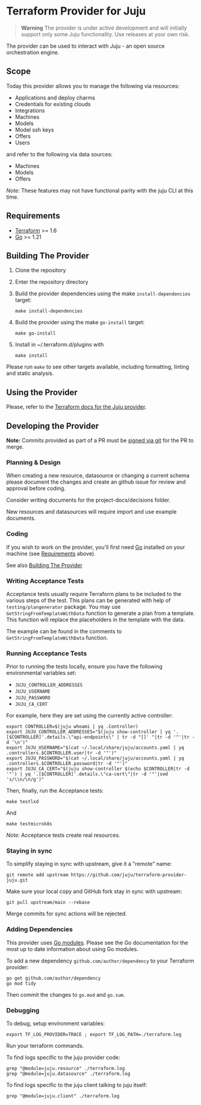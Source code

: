 # Terraform Provider for Juju

> **Warning** The provider is under active development and will initially support only some Juju functionality. Use releases at your own risk.

The provider can be used to interact with Juju - an open source orchestration engine.

##  Scope

Today this provider allows you to manage the following via resources:

* Applications and deploy charms
* Credentials for existing clouds
* Integrations
* Machines
* Models
* Model ssh keys
* Offers
* Users

and refer to the following via data sources:

* Machines
* Models
* Offers

_Note:_ These features may not have functional parity with the juju CLI at this time.

## Requirements

- [Terraform](https://www.terraform.io/downloads.html) >= 1.6
- [Go](https://golang.org/doc/install) >= 1.21

## Building The Provider

1. Clone the repository
1. Enter the repository directory
1. Build the provider dependencies using the make `install-dependencies` target:

    ```shell
    make install-dependencies
    ```

1. Build the provider using the make `go-install` target:

    ```shell
    make go-install
    ```

1. Install in ~/.terraform.d/plugins with

    ```shell
    make install
    ```

Please run `make` to see other targets available, including formatting, linting and static analysis.


## Using the Provider

Please, refer to the [Terraform docs for the Juju provider](https://registry.terraform.io/providers/juju/juju/latest/docs).

## Developing the Provider

__Note:__ Commits provided as part of a PR must be [signed via git](https://docs.github.com/en/authentication/managing-commit-signature-verification/signing-commits) for the PR to merge.

### Planning & Design

When creating a new resource, datasource or changing a current schema please document the 
changes and create an github issue for review and approval before coding.

Consider writing documents for the project-docs/decisions folder.

New resources and datasources will require import and use example documents.

### Coding

If you wish to work on the provider, you'll first need [Go](http://www.golang.org) installed on your machine (see [Requirements](#requirements) above).

See also [Building The Provider](#building-the-provider)

### Writing Acceptance Tests

Acceptance tests usually require Terraform plans to be included to the various steps of the test.
This plans can be generated with help of `testing/plangenerator` package. You may use `GetStringFromTemplateWithData`
function to generate a plan from a template. This function will replace the placeholders in the template with the data.

The example can be found in the comments to `GetStringFromTemplateWithData` function.

### Running Acceptance Tests

Prior to running the tests locally, ensure you have the following environmental variables set:

- `JUJU_CONTROLLER_ADDRESSES`
- `JUJU_USERNAME`
- `JUJU_PASSWORD`
- `JUJU_CA_CERT`

For example, here they are set using the currently active controller:

```shell
export CONTROLLER=$(juju whoami | yq .Controller)
export JUJU_CONTROLLER_ADDRESSES="$(juju show-controller | yq '.[$CONTROLLER]'.details.\"api-endpoints\" | tr -d "[]' "|tr -d '"'|tr -d '\n')"
export JUJU_USERNAME="$(cat ~/.local/share/juju/accounts.yaml | yq .controllers.$CONTROLLER.user|tr -d '"')"
export JUJU_PASSWORD="$(cat ~/.local/share/juju/accounts.yaml | yq .controllers.$CONTROLLER.password|tr -d '"')"
export JUJU_CA_CERT="$(juju show-controller $(echo $CONTROLLER|tr -d '"') | yq '.[$CONTROLLER]'.details.\"ca-cert\"|tr -d '"'|sed 's/\\n/\n/g')"
```

Then, finally, run the Acceptance tests:

```shell
make testlxd
```
And
```shell
make testmicrok8s
```
_Note:_ Acceptance tests create real resources.

### Staying in sync

To simplify staying in sync with upstream, give it a "remote" name:

```shell
git remote add upstream https://github.com/juju/terraform-provider-juju.git
```

Make sure your local copy and GitHub fork stay in sync with upstream:

```shell
git pull upstream/main --rebase
```

Merge commits for sync actions will be rejected.

### Adding Dependencies

This provider uses [Go modules](https://github.com/golang/go/wiki/Modules).
Please see the Go documentation for the most up to date information about using Go modules.

To add a new dependency `github.com/author/dependency` to your Terraform provider:

```shell
go get github.com/author/dependency
go mod tidy
```

Then commit the changes to `go.mod` and `go.sum`.

### Debugging

To debug, setup environment variables:

```shell
export TF_LOG_PROVIDER=TRACE ; export TF_LOG_PATH=./terraform.log
```

Run your terraform commands.

To find logs specific to the juju provider code:
```shell
grep "@module=juju.resource" ./terraform.log
grep "@module=juju.datasource" ./terraform.log
```

To find logs specific to the juju client talking to juju itself:
```shell
grep "@module=juju.client" ./terraform.log
```
